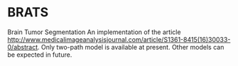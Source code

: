 # BRATS
Brain Tumor Segmentation
An implementation of the article http://www.medicalimageanalysisjournal.com/article/S1361-8415(16)30033-0/abstract.
Only two-path model is available at present. Other models can be expected in future.
